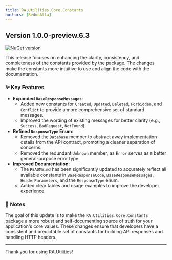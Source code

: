 ```yaml
---
title: RA.Utilities.Core.Constants
authors: [RedonAlla]
---
```


## Version 1.0.0-preview.6.3
[![NuGet version](https://img.shields.io/nuget/v/RA.Utilities.Core.Constants?logo=nuget&label=NuGet)](https://www.nuget.org/packages/RA.Utilities.Core.Constants/)

This release focuses on enhancing the clarity, consistency, and completeness of the constants provided by the package. The changes make the constants more intuitive to use and align the code with the documentation.

<!-- truncate -->

### ✨ Key Features

*   **Expanded `BaseResponseMessages`**:
    *   Added new constants for `Created`, `Updated`, `Deleted`, `Forbidden`, and `Conflict` to provide a more comprehensive set of standard messages.
    *   Improved the wording of existing messages for better clarity (e.g., `Success`, `BadRequest`, `NotFound`).
*   **Refined `ResponseType` Enum**:
    *   Removed the `Database` member to abstract away implementation details from the API contract, promoting a cleaner separation of concerns.
    *   Removed the redundant `Unknown` member, as `Error` serves as a better general-purpose error type.
*   **Improved Documentation**:
    *   The `README.md` has been significantly updated to accurately reflect all available constants in `BaseResponseCode`, `BaseResponseMessages`, `HeaderParameters`, and the `ResponseType` enum.
    *   Added clear tables and usage examples to improve the developer experience.

### 📝 Notes

The goal of this update is to make the `RA.Utilities.Core.Constants` package a more robust and self-documenting source of truth for your application's core values. These changes ensure that developers have a consistent and predictable set of constants for building API responses and handling HTTP headers.

---

Thank you for using RA.Utilities!